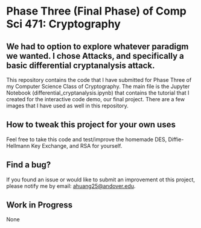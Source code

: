 # Phase Three (Final Phase) of Comp Sci 471: Cryptography

## We had to option to explore whatever paradigm we wanted. I chose Attacks, and specifically a basic differential cryptanalysis attack.

This repository contains the code that I have submitted for Phase Three of my Computer Science Class of Cryptography. The main file is the Jupyter Notebook (differential_cryptanalysis.ipynb) that contains the tutorial that I created for the interactive code demo, our final project. There are a few images that I have used as well in this repository.

## How to tweak this project for your own uses

Feel free to take this code and test/improve the homemade DES, Diffie-Hellmann Key Exchange, and RSA for yourself.

## Find a bug?

If you found an issue or would like to submit an improvement ot this project, please notify me by email: ahuang25@andover.edu.

## Work in Progress
None
